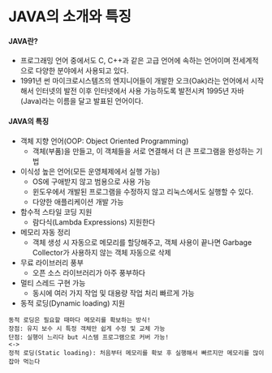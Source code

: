 # JAVA의 소개와 특징

#### JAVA란?
- 프로그래밍 언어 중에서도 C, C++과 같은 고급 언어에 속하는 언어이며 전세계적으로 다양한 분야에서 사용되고 있다.
- 1991년 썬 마이크로시스템즈의 엔지니어들이 개발한 오크(Oak)라는 언어에서 시작해서 
  인터넷의 발전 이후 인터넷에서 사용 가능하도록 발전시켜 1995년 자바(Java)라는 이름을 달고 발표된 언어이다.
  
#### JAVA의 특징
- 객체 지향 언어(OOP: Object Oriented Programming)
  - 객체(부품)을 만들고, 이 객체들을 서로 연결해서 더 큰 프로그램을 완성하는 기법
- 이식성 높은 언어(모든 운영체제에서 실행 가능) 
  - OS에 구애받지 않고 범용으로 사용 가능
  - 윈도우에서 개발된 프로그램을 수정하지 않고 리눅스에서도 실행할 수 있다.
  - 다양한 애플리케이션 개발 가능
- 함수적 스타일 코딩 지원 
  - 람다식(Lambda Expressions) 지원한다
- 메모리 자동 정리
  - 객체 생성 시 자동으로 메모리를 할당해주고, 객체 사용이 끝나면 Garbage Collector가 사용하지 않는 객체 자동으로 삭제
- 무료 라이브러리 풍부
  - 오픈 소스 라이브러리가 아주 풍부하다
- 멀티 스레드 구현 가능 
  - 동시에 여러 가지 작업 및 대용량 작업 처리 빠르게 가능
- 동적 로딩(Dynamic loading) 지원
```
동적 로딩은 필요할 때마다 메모리를 확보하는 방식!
장점: 유지 보수 시 특정 객체만 쉽게 수정 및 교체 가능
단점: 실행이 느리다 but 시스템 프로그램으로 커버 가능!
<-> 
정적 로딩(Static loading): 처음부터 메모리를 확보 후 실행해서 빠르지만 메모리를 많이 잡아 먹는다
```
